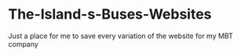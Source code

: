 # The-Island-s-Buses-Websites
Just a place for me to save every variation of the website for my MBT company
